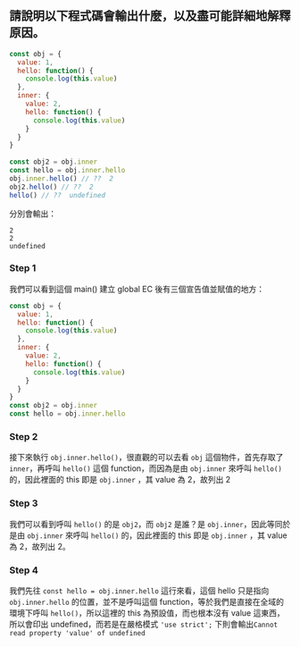 ## 請說明以下程式碼會輸出什麼，以及盡可能詳細地解釋原因。
```javascript
const obj = {
  value: 1,
  hello: function() {
    console.log(this.value)
  },
  inner: {
    value: 2,
    hello: function() {
      console.log(this.value)
    }
  }
}
  
const obj2 = obj.inner
const hello = obj.inner.hello
obj.inner.hello() // ??  2
obj2.hello() // ??  2
hello() // ??  undefined
```

分別會輸出：
```
2
2
undefined
```

### Step 1
我們可以看到這個 main() 建立 global EC 後有三個宣告值並賦值的地方：
```javascript
const obj = {
  value: 1,
  hello: function() {
    console.log(this.value)
  },
  inner: {
    value: 2,
    hello: function() {
      console.log(this.value)
    }
  }
}
const obj2 = obj.inner
const hello = obj.inner.hello
```

### Step 2
接下來執行 `obj.inner.hello()`，很直觀的可以去看 `obj` 這個物件，首先存取了 `inner`，再呼叫 `hello()` 這個 function，而因為是由 `obj.inner` 來呼叫 `hello()` 的，因此裡面的 this 即是 `obj.inner` ，其 value 為 2，故列出 2

### Step 3
我們可以看到呼叫 `hello()` 的是 `obj2`，而 `obj2` 是誰？是  `obj.inner`，因此等同於是由 `obj.inner` 來呼叫 `hello()` 的，因此裡面的 this 即是 `obj.inner` ，其 value 為 2，故列出 2。

### Step 4
我們先往 `const hello = obj.inner.hello` 這行來看，這個 hello 只是指向 `obj.inner.hello` 的位置，並不是呼叫這個 function，等於我們是直接在全域的環境下呼叫 `hello()`，所以這裡的 this 為預設值，而也根本沒有 value 這東西，所以會印出 undefined，而若是在嚴格模式 `'use strict';` 下則會輸出`Cannot read property 'value' of undefined`